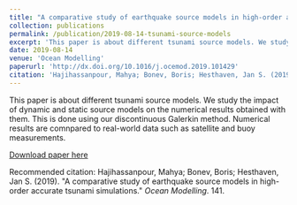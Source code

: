 ```yaml
---
title: "A comparative study of earthquake source models in high-order accurate tsunami simulations"
collection: publications
permalink: /publication/2019-08-14-tsunami-source-models
excerpt: 'This paper is about different tsunami source models. We study the impact of dynamic and static source models on the numerical results obtained with them. This is done using our discontinuous Galerkin method. Numerical results are comnpared to real-world data such as satellite and buoy measurements.'
date: 2019-08-14
venue: 'Ocean Modelling'
paperurl: 'http://dx.doi.org/10.1016/j.ocemod.2019.101429'
citation: 'Hajihassanpour, Mahya; Bonev, Boris; Hesthaven, Jan S. (2019). &quot;A comparative study of earthquake source models in high-order accurate tsunami simulations.&quot; <i>Ocean Modelling</i>. 141.'
---
```

This paper is about different tsunami source models. We study the impact of dynamic and static source models on the numerical results obtained with them. This is done using our discontinuous Galerkin method. Numerical results are comnpared to real-world data such as satellite and buoy measurements.

[Download paper here](http://dx.doi.org/10.1016/j.ocemod.2019.101429)

Recommended citation: Hajihassanpour, Mahya; Bonev, Boris; Hesthaven, Jan S. (2019). "A comparative study of earthquake source models in high-order accurate tsunami simulations." <i>Ocean Modelling</i>. 141.
